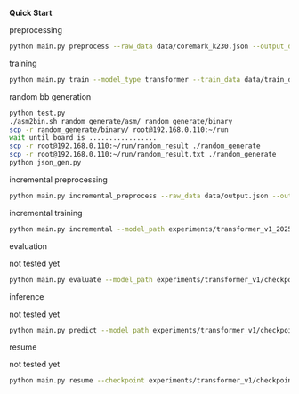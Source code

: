 **Quick Start**

preprocessing

  ```bash
  python main.py preprocess --raw_data data/coremark_k230.json --output_dir data
  ```

training

  ```bash
  python main.py train --model_type transformer --train_data data/train_data.h5 --val_data data/val_data.h5 --experiment_name transformer_v1 --epoch 50
  ```

random bb generation

```bash
python test.py
./asm2bin.sh random_generate/asm/ random_generate/binary
scp -r random_generate/binary/ root@192.168.0.110:~/run
wait until board is .................
scp -r root@192.168.0.110:~/run/random_result ./random_generate
scp -r root@192.168.0.110:~/run/random_result.txt ./random_generate
python json_gen.py
```

incremental preprocessing

```bash
python main.py incremental_preprocess --raw_data data/output.json --output_dir data
```

incremental training

```bash
python main.py incremental --model_path experiments/transformer_v1_20250304_101004/checkpoints/checkpoint_latest.pth
```

evaluation

not tested yet

  ```bash
  python main.py evaluate --model_path experiments/transformer_v1/checkpoints/model_best.pth --test_data data/test_data.h5 --output_dir evaluation/transformer_v1
  ```

inference

not tested yet

  ```bash
  python main.py predict --model_path experiments/transformer_v1/checkpoints/model_best.pth --input_json data/new_samples.json --output predictions.json
  ```

resume

not tested yet

  ```bash
  python main.py resume --checkpoint experiments/transformer_v1/checkpoints/checkpoint_epoch_10.pth --additional_epochs 20
  ```




  
